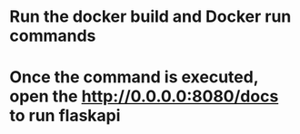 # Run the docker build and Docker run commands
# Once the command is executed, open the http://0.0.0.0:8080/docs to run flaskapi
